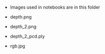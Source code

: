 * Images used in notebooks are in this folder


* depth.png 
* depth_2.png
* depth_2_pcd.ply
* rgb.jpg
